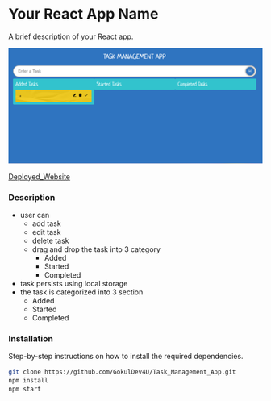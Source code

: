 # Your React App Name

A brief description of your React app.

![App Screenshot](public/task_management.png)

[Deployed_Website](https://task-management-app1.netlify.app/)

### Description
- user can 
  - add task 
  - edit task
  - delete task
  - drag and drop the task into 3 category
     - Added
     - Started
     - Completed
- task persists using local storage
- the task is categorized into 3 section
   - Added
   - Started
   - Completed

### Installation

Step-by-step instructions on how to install the required dependencies.

```bash
git clone https://github.com/GokulDev4U/Task_Management_App.git
npm install
npm start

